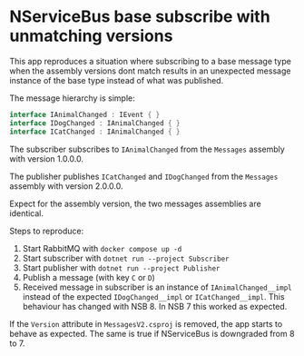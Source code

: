 # NServiceBus base subscribe with unmatching versions

This app reproduces a situation where subscribing to a base message type when the assembly versions dont match results in an unexpected message instance of the base type instead of what was published.

The message hierarchy is simple:

```csharp
interface IAnimalChanged : IEvent { }
interface IDogChanged : IAnimalChanged { }
interface ICatChanged : IAnimalChanged { }
```

The subscriber subscribes to `IAnimalChanged` from the `Messages` assembly with version 1.0.0.0.

The publisher publishes `ICatChanged` and `IDogChanged` from the `Messages` assembly with version 2.0.0.0.

Expect for the assembly version, the two messages assemblies are identical.

Steps to reproduce:

1. Start RabbitMQ with `docker compose up -d`
2. Start subscriber with `dotnet run --project Subscriber`
3. Start publisher with `dotnet run --project Publisher`
4. Publish a message (with key `C` or `D`)
5. Received message in subscriber is an instance of `IAnimalChanged__impl` instead of the expected `IDogChanged__impl` or `ICatChanged__impl`. This behaviour has changed with NSB 8. In NSB 7 this worked as expected.

If the `Version` attribute in `MessagesV2.csproj` is removed, the app starts to behave as expected. The same is true if NServiceBus is downgraded from 8 to 7.

